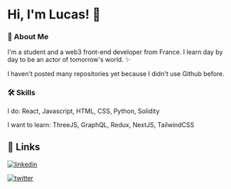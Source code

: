 
# Hi, I'm Lucas! 👋



### 🚀 About Me
I'm a student and a web3 front-end developer from France.
I learn day by day to be an actor of tomorrow's world. ✨

I haven't posted many repositories yet because I didn't use Github before.




### 🛠 Skills
I do:
React, Javascript, HTML, CSS, Python, Solidity

I want to learn:
ThreeJS, GraphQL, Redux, NextJS, TailwindCSS


## 🔗 Links
[![linkedin](https://img.shields.io/badge/linkedin-0A66C2?style=for-the-badge&logo=linkedin&logoColor=white)](https://www.linkedin.com/in/lucas-carrilho-gomes-09491b214/)

[![twitter](https://img.shields.io/badge/twitter-1DA1F2?style=for-the-badge&logo=twitter&logoColor=white)](https://twitter.com/cowgaze)
